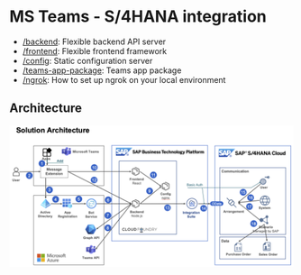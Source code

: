 # MS Teams - S/4HANA integration

- [/backend](backend): Flexible backend API server
- [/frontend](frontend): Flexible frontend framework
- [/config](config): Static configuration server
- [/teams-app-package](teams-app-package): Teams app package
- [/ngrok](documentation/ngrok): How to set up ngrok on your local environment

## Architecture

![Architecture](./documentation/solution-architecture.png)
